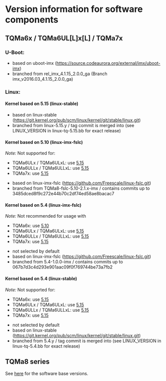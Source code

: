 # Version information for software components

## TQMa6x / TQMa6UL[L]x[L] / TQMa7x

### U-Boot:

* based on uboot-imx (https://source.codeaurora.org/external/imx/uboot-imx)
* branched from rel_imx_4.1.15_2.0.0_ga (Branch imx_v2016.03_4.1.15_2.0.0_ga)

### Linux:

#### Kernel based on 5.15 (linux-stable)

* based on linux-stable (https://git.kernel.org/pub/scm/linux/kernel/git/stable/linux.git)
* branched from linux-5.15.y / tag commit is merged into (see LINUX_VERSION in linux-tq-5.15.bb for exact release)

#### Kernel based on 5.10 (linux-imx-fslc)

_Note:_ Not supported for:

- TQMa6ULx / TQMa6ULxL: use [5.15](#kernel-based-on-515-linux-stable)
- TQMa6ULLx / TQMa6ULLxL: use [5.15](#kernel-based-on-515-linux-stable)
- TQMa7x: use [5.15](#kernel-based-on-515-linux-stable)

* based on linux-imx-fslc (https://github.com/Freescale/linux-fslc.git)
* branched from TQMa8-fslc-5.10-2.1.x-imx / contains commits up to 3485dced8f9c272e44b70c2df74ed58ae8bacac7

#### Kernel based on 5.4  (linux-imx-fslc)

_Note:_ Not recommended for usage with

- TQMa6x: use [5.10](#kernel-based-on-510-linux-imx-fslc)
- TQMa6ULx / TQMa6ULxL: use [5.15](#kernel-based-on-515-linux-stable)
- TQMa6ULLx / TQMa6ULLxL: use [5.15](#kernel-based-on-515-linux-stable)
- TQMa7x: use [5.15](#kernel-based-on-515-linux-stable)

* not selected by default
* based on linux-imx-fslc (https://github.com/Freescale/linux-fslc.git)
* branched from 5.4-1.0.0-imx / contains commits up to 067b7d3c4d293e901aac09f0f769744be73a7fb2

#### Kernel based on 5.4  (linux-stable)

_Note:_ Not supported for:

- TQMa6x: use [5.15](#kernel-based-on-515-linux-stable)
- TQMa6ULx / TQMa6ULxL: use [5.15](#kernel-based-on-515-linux-stable)
- TQMa6ULLx / TQMa6ULLxL: use [5.15](#kernel-based-on-515-linux-stable)
- TQMa7x: use [5.15](#kernel-based-on-515-linux-stable)

* not selected by default
* based on linux-stable (https://git.kernel.org/pub/scm/linux/kernel/git/stable/linux.git)
* branched from 5.4.y / tag commit is merged into (see LINUX_VERSION in linux-tq-5.4.bb for exact release)

## TQMa8 series

See [here](./README.TQMa8.SoftwareVersions.md) for the software base versions.
